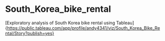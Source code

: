 # South_Korea_bike_rental
[Exploratory analysis of South Korea bike rental using Tableau]{https://public.tableau.com/app/profile/andy4341/viz/South_Korea_Bike_Rental/Story?publish=yes}
